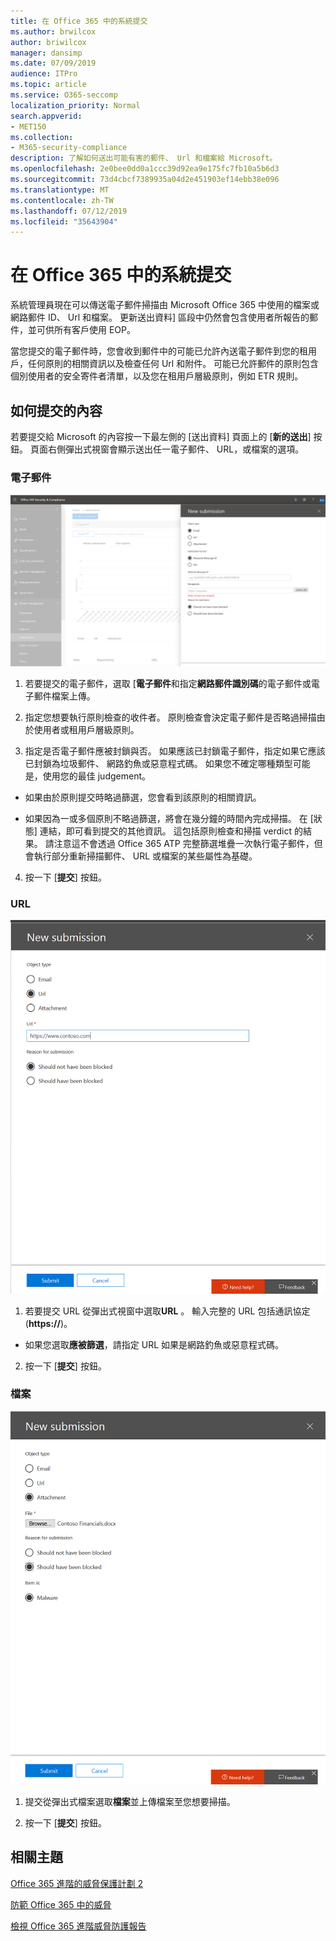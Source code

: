 ```yaml
---
title: 在 Office 365 中的系統提交
ms.author: brwilcox
author: briwilcox
manager: dansimp
ms.date: 07/09/2019
audience: ITPro
ms.topic: article
ms.service: O365-seccomp
localization_priority: Normal
search.appverid:
- MET150
ms.collection:
- M365-security-compliance
description: 了解如何送出可能有害的郵件、 Url 和檔案給 Microsoft。
ms.openlocfilehash: 2e0bee0dd0a1ccc39d92ea9e175fc7fb10a5b6d3
ms.sourcegitcommit: 73d4cbcf7389935a04d2e451903ef14ebb38e096
ms.translationtype: MT
ms.contentlocale: zh-TW
ms.lasthandoff: 07/12/2019
ms.locfileid: "35643904"
---
```

# <a name="admin-submissions-in-office-365"></a>在 Office 365 中的系統提交

系統管理員現在可以傳送電子郵件掃描由 Microsoft Office 365 中使用的檔案或網路郵件 ID、 Url 和檔案。 更新送出資料] 區段中仍然會包含使用者所報告的郵件，並可供所有客戶使用 EOP。

當您提交的電子郵件時，您會收到郵件中的可能已允許內送電子郵件到您的租用戶，任何原則的相關資訊以及檢查任何 Url 和附件。 可能已允許郵件的原則包含個別使用者的安全寄件者清單，以及您在租用戶層級原則，例如 ETR 規則。 


## <a name="how-to-submit-content"></a>如何提交的內容

若要提交給 Microsoft 的內容按一下最左側的 [送出資料] 頁面上的 [**新的送出**] 按鈕。 頁面右側彈出式視窗會顯示送出任一電子郵件、 URL，或檔案的選項。 

### <a name="email"></a>電子郵件
![電子郵件送出範例](media/submission-flyout-email.PNG)
1. 若要提交的電子郵件，選取 [**電子郵件**和指定**網路郵件識別碼**的電子郵件或電子郵件檔案上傳。 

2. 指定您想要執行原則檢查的收件者。 原則檢查會決定電子郵件是否略過掃描由於使用者或租用戶層級原則。 

3. 指定是否電子郵件應被封鎖與否。 如果應該已封鎖電子郵件，指定如果它應該已封鎖為垃圾郵件、 網路釣魚或惡意程式碼。 如果您不確定哪種類型可能是，使用您的最佳 judgement。  

* 如果由於原則提交時略過篩選，您會看到該原則的相關資訊。

* 如果因為一或多個原則不略過篩選，將會在幾分鐘的時間內完成掃描。 在 [狀態] 連結，即可看到提交的其他資訊。 這包括原則檢查和掃描 verdict 的結果。 請注意這不會透過 Office 365 ATP 完整篩選堆疊一次執行電子郵件，但會執行部分重新掃描郵件、 URL 或檔案的某些屬性為基礎。 

4. 按一下 [**提交**] 按鈕。

### <a name="url"></a>URL
![電子郵件送出範例](media/submission-url-flyout.png)
1. 若要提交 URL 從彈出式視窗中選取**URL** 。 輸入完整的 URL 包括通訊協定 (**https://**)。 

* 如果您選取**應被篩選**，請指定 URL 如果是網路釣魚或惡意程式碼。

2. 按一下 [**提交**] 按鈕。 


### <a name="file"></a>檔案
![電子郵件送出範例](media/submission-file-flyout.PNG)
1. 提交從彈出式檔案選取**檔案**並上傳檔案至您想要掃描。 

2. 按一下 [**提交**] 按鈕。


## <a name="related-topics"></a>相關主題

[Office 365 進階的威脅保護計劃 2](office-365-ti.md)
  
[防範 Office 365 中的威脅](protect-against-threats.md)
  
[檢視 Office 365 進階威脅防護報告](view-reports-for-atp.md)
  

